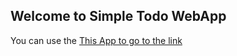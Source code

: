 ## Welcome to Simple Todo WebApp

You can use the [This App to go to the link](https://github.com/CrockMa/todoapp.github.io/edit/master/README.md)
